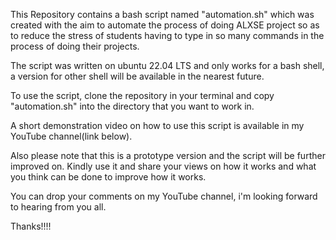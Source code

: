 This Repository contains a bash script named "automation.sh" which was created with the aim to 
automate the process of doing ALXSE project so as to reduce the stress of students having to type in so many commands
in the process of doing their projects.

The script was written on ubuntu 22.04 LTS and only works for a bash shell, a version for other shell will be available in the nearest future.

To use the script, clone the repository in your terminal and copy "automation.sh" into the directory that you want to 
work in.

A short demonstration video on how to use this script is available in my YouTube channel(link below).

Also please note that this is a prototype version and the script will be further improved on. Kindly use it and share your 
views on how it works and what you think can be done to improve how it works.

You can drop your comments on my YouTube channel, i'm looking forward to hearing from you all.


Thanks!!!!
